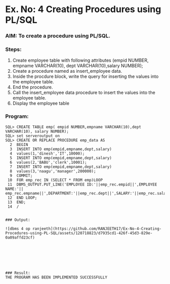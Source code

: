 # Ex. No: 4 Creating Procedures using PL/SQL

### AIM: To create a procedure using PL/SQL.

### Steps:
1. Create employee table with following attributes (empid NUMBER, empname VARCHAR(10), dept VARCHAR(10),salary NUMBER);
2. Create a procedure named as insert_employee data.
3. Inside the procdure block, write the query for inserting the values into the employee table.
4. End the procedure.
5. Call the insert_employee data procedure to insert the values into the employee table.
6. Display the employee table

### Program:
```
SQL> CREATE TABLE emp( empid NUMBER,empname VARCHAR(10),dept VARCHAR(10), salary NUMBER);
SQL> set serveroutput on
SQL> CREATE OR REPLACE PROCEDURE emp_data AS
  2  BEGIN
  3  INSERT INTO emp(empid,empname,dept,salary)
  4  values(1,'dinesh','IT',10000);
  5  INSERT INTO emp(empid,empname,dept,salary)
  6  values(2,'BABU','clerk',10001);
  7  INSERT INTO emp(empid,empname,dept,salary)
  8  values(3,'naagu','manager',200000);
  9  COMMIT;
 10  FOR emp_rec IN (SELECT * FROM emp)LOOP
 11  DBMS_OUTPUT.PUT_LINE('EMPLOYEE ID:'||emp_rec.empid||',EMPLOYEE NAME:'|| emp_rec.empname||',DEPARTMENT:'||emp_rec.dept||',SALARY:'||emp_rec.salary);
 12  END LOOP;
 13  END;
 14  /
```
```

### Output:

![dbms 4 op ranjeeth](https://github.com/RANJEETH17/Ex-No-4-Creating-Procedures-using-PL-SQL/assets/120718823/d7935cd1-426f-45d3-829e-0a09affd23cf)







### Result:
THE PROGRAM HAS BEEN IMPLEMENTED SUCCESSFULLY
